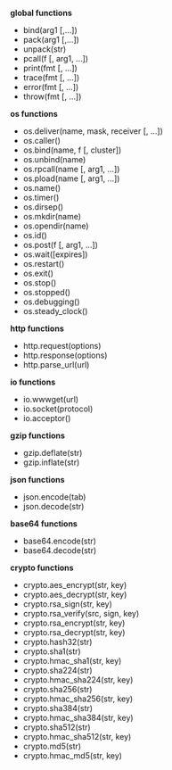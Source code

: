**global functions**
-   bind(arg1 [,...])
-   pack(arg1 [,...])
-   unpack(str)
-   pcall(f [, arg1, ...])
-   print(fmt [, ...])
-   trace(fmt [, ...])
-   error(fmt [, ...])
-   throw(fmt [, ...])

 **os functions** 
-   os.deliver(name, mask, receiver [, ...])
-   os.caller()
-   os.bind(name, f [, cluster])
-   os.unbind(name)
-   os.rpcall(name [, arg1, ...])
-   os.pload(name [, arg1, ...])
-   os.name()
-   os.timer()
-   os.dirsep()
-   os.mkdir(name)
-   os.opendir(name)
-   os.id()
-   os.post(f [, arg1, ...])
-   os.wait([expires])
-   os.restart()
-   os.exit()
-   os.stop()
-   os.stopped()
-   os.debugging()
-   os.steady_clock()

 **http functions**
-   http.request(options)
-   http.response(options)
-   http.parse_url(url)

 **io functions** 
-   io.wwwget(url)
-   io.socket(protocol)
-   io.acceptor()

 **gzip functions** 
-   gzip.deflate(str)
-   gzip.inflate(str)

 **json functions** 
-   json.encode(tab)
-   json.decode(str)

 **base64 functions** 
-   base64.encode(str)
-   base64.decode(str)

 **crypto functions** 
-   crypto.aes_encrypt(str, key)
-   crypto.aes_decrypt(str, key)
-   crypto.rsa_sign(str, key)
-   crypto.rsa_verify(src, sign, key)
-   crypto.rsa_encrypt(str, key)
-   crypto.rsa_decrypt(str, key)
-   crypto.hash32(str)
-   crypto.sha1(str)
-   crypto.hmac_sha1(str, key)
-   crypto.sha224(str)
-   crypto.hmac_sha224(str, key)
-   crypto.sha256(str)
-   crypto.hmac_sha256(str, key)
-   crypto.sha384(str)
-   crypto.hmac_sha384(str, key)
-   crypto.sha512(str)
-   crypto.hmac_sha512(str, key)
-   crypto.md5(str)
-   crypto.hmac_md5(str, key)

